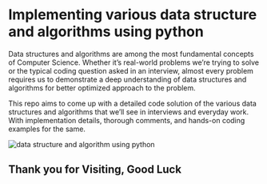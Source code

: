 # Implementing various data structure and algorithms using python

Data structures and algorithms are among the most fundamental concepts of Computer Science. Whether it’s real-world problems we’re trying to solve or the typical coding question asked in an interview, almost every problem requires us to demonstrate a deep understanding of data structures and algorithms for better optimized approach to the problem.

This repo aims to come up with a detailed code solution of the various data structures and algorithms that we’ll see in interviews and everyday work. With implementation details, thorough comments, and hands-on coding examples for the same.


![data structure and algorithm using python](https://user-images.githubusercontent.com/42691222/124782634-ff1f5f80-df61-11eb-921e-78e10daa20e3.png)


## Thank you for Visiting, Good Luck
